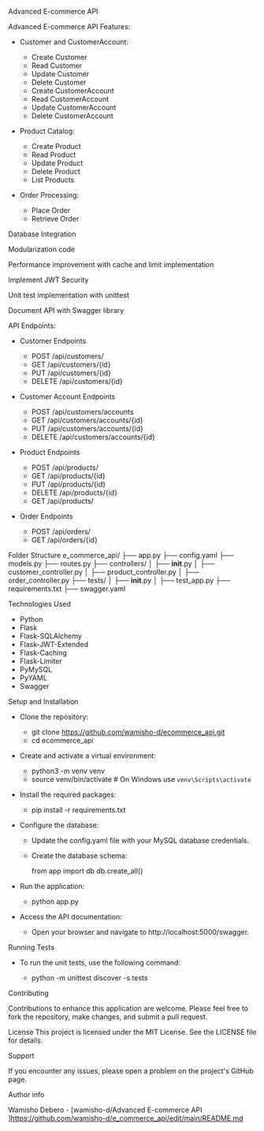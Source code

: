 Advanced E-commerce API

Advanced E-commerce API Features:

  - Customer and CustomerAccount:
      - Create Customer
      - Read Customer
      - Update Customer
      - Delete Customer
      - Create CustomerAccount
      - Read CustomerAccount
      - Update CustomerAccount
      - Delete CustomerAccount

  - Product Catalog:
      - Create Product
      - Read Product
      - Update Product
      - Delete Product
      - List Products

  - Order Processing:
      - Place Order
      - Retrieve Order

Database Integration

Modularization code

Performance improvement with cache and limit implementation

Implement JWT Security

Unit test implementation with unittest

Document API with Swagger library

API Endpoints:
   - Customer Endpoints
      - POST /api/customers/ 
      -  GET /api/customers/{id} 
      -  PUT /api/customers/{id} 
      -  DELETE /api/customers/{id} 

   - Customer Account Endpoints
      -  POST /api/customers/accounts 
      -  GET /api/customers/accounts/{id}
      -  PUT /api/customers/accounts/{id} 
      -  DELETE /api/customers/accounts/{id} 

   - Product Endpoints
      - POST /api/products/ 
      - GET /api/products/{id} 
      -  PUT /api/products/{id} 
      -  DELETE /api/products/{id}
      -  GET /api/products/ 

  - Order Endpoints

      -  POST /api/orders/
      -  GET /api/orders/{id} 


Folder Structure
e_commerce_api/
├── app.py
├── config.yaml
├── models.py
├── routes.py
├── controllers/
│   ├── __init__.py
│   ├── customer_controller.py
│   ├── product_controller.py
│   ├── order_controller.py
├── tests/
│   ├── __init__.py
│   ├── test_app.py
├── requirements.txt
├── swagger.yaml

Technologies Used

  - Python
  - Flask
  - Flask-SQLAlchemy
  - Flask-JWT-Extended
  - Flask-Caching
  - Flask-Limiter
  - PyMySQL
  - PyYAML
  - Swagger   

Setup and Installation

  - Clone the repository:
      - git clone https://github.com/wamisho-d/ecommerce_api.git
      - cd ecommerce_api

  -  Create and activate a virtual environment:
      - python3 -m venv venv
      - source venv/bin/activate   # On Windows use `venv\Scripts\activate`

  - Install the required packages:
      - pip install -r requirements.txt
  
  - Configure the database:
      - Update the config.yaml file with your MySQL database credentials.
      - Create the database schema:

        from app import db
        db.create_all()

  - Run the application:
      - python app.py

  - Access the API documentation:
      - Open your browser and navigate to http://localhost:5000/swagger.

Running Tests
  - To run the unit tests, use the following command:

      - python -m unittest discover -s tests


Contributing

Contributions to enhance this application are welcome. Please feel free to fork the repository, make changes, and submit a pull request.

License
This project is licensed under the MIT License. See the LICENSE file for details.

Support

If you encounter any issues, please open a problem on the project's GitHub page.

Author info

Wamisho Debero - [wamisho-d/Advanced E-commerce API ]https://github.com/wamisho-d/e_commerce_api/edit/main/README.md
